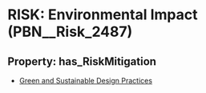 # RISK: __Environmental Impact__ (PBN__Risk_2487)

## Property: has_RiskMitigation

* [Green and Sustainable Design Practices](PBN__Mitigation_189)

